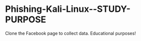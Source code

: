 # Phishing-Kali-Linux--STUDY-PURPOSE
Clone the Facebook page to collect data.   Educational purposes!
